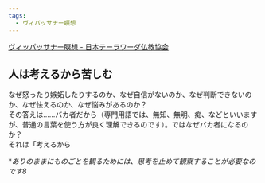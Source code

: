 ```yaml
---
tags:
  - ヴィパッサナー瞑想
---
```

[ヴィッパッサナー瞑想 - 日本テーラワーダ仏教協会](https://j-theravada.com/world/keyword/keyword-19/)

## 人は考えるから苦しむ

なぜ怒ったり嫉妬したりするのか、なぜ自信がないのか、なぜ判断できないのか、なぜ怯えるのか、なぜ悩みがあるのか？  
その答えは……バカ者だから（専門用語では、無知、無明、痴、などといいますが、普通の言葉を使う方が良く理解できるのです）。ではなぜバカ者になるのか？  
それは「考えるから


**ありのままにものごとを観るためには、思考を止めて観察することが必要なのです8*

